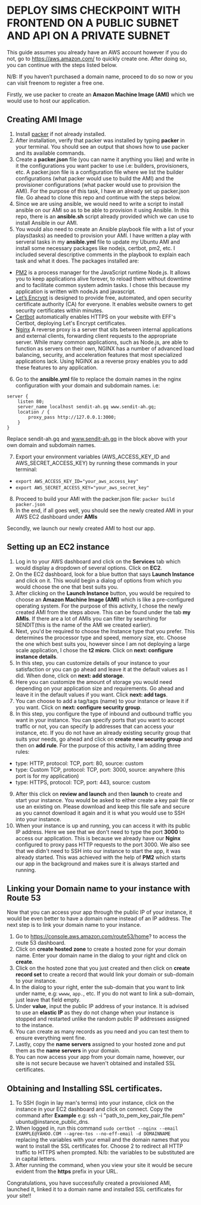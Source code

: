# DEPLOY SIMS CHECKPOINT WITH FRONTEND ON A PUBLIC SUBNET AND API ON A PRIVATE SUBNET

This guide assumes you already have an AWS account however if you do not, go to https://aws.amazon.com/ to quickly create one. After doing so, you can continue with the steps listed below.

N/B: If you haven’t purchased a domain name, proceed to do so now or you can visit freenom to register a free one.

Firstly, we use packer to create an **Amazon Machine Image (AMI)** which we would use to host our application.
## Creating AMI Image
1) Install [packer](https://packer.io/downloads.html) if not already installed.
2) After installation, verify that packer was installed by typing **packer** in your terminal. You should see an output that shows how to use packer and its available commands.
3) Create a **packer.json** file (you can name it anything you like) and write in it the configurations you want packer to use i.e: builders, provisioners, etc. A packer.json file is a configuration file where we list the builder configurations (what packer would use to build the AMI) and the provisioner configurations (what packer would use to provision the AMI). For the purpose of this task, I have an already set up packer.json file. Go ahead to clone this repo and continue with the steps below.
4) Since we are using ansible, we would need to write a script to install ansible on our AMI so as to be able to provision it using Ansible. In this repo, there is an **ansible.sh** script already provided which we can use to install Ansible in our AMI.
5) You would also need to create an Ansible playbook file with a list of your plays(tasks) as needed to provision your AMI. I have written a play with serveral tasks in my **ansible.yml** file to update my Ubuntu AMI and install some necessary packages like nodejs, certbot, pm2, etc. I included several descriptive comments in the playbook to explain each task and what it does.
The packages installed are:
- [PM2](https://www.npmjs.com/package/pm2) is a process manager for the JavaScript runtime Node.js. It allows you to keep applications alive forever, to reload them without downtime and to facilitate common system admin tasks. I chose this because my application is written with nodeJs and javascript.
- [Let’s Encrypt](https://letsencrypt.org/) is designed to provide free, automated, and open security certificate authority (CA) for everyone. It enables website owners to get security certificates within minutes.
- [Certbot](https://certbot.eff.org/) automatically enables HTTPS on your website with EFF's Certbot, deploying Let's Encrypt certificates.
- [Nginx](https://www.linode.com/docs/web-servers/nginx/use-nginx-reverse-proxy/) A reverse proxy is a server that sits between internal applications and external clients, forwarding client requests to the appropriate server. While many common applications, such as Node.js, are able to function as servers on their own, NGINX has a number of advanced load balancing, security, and acceleration features that most specialized applications lack. Using NGINX as a reverse proxy enables you to add these features to any application.
6) Go to the **ansible.yml** file to replace the domain names in the nginx configuration with your domain and subdomain names. i.e:
```
server {
    listen 80;
    server_name localhost sendit-ah.gq www.sendit-ah.gq;
    location / {
        proxy_pass http://127.0.0.1:3000;
    }
}
```
Replace sendit-ah.gq and www.sendit-ah.gq in the block above with your own domain and subdomain names.

7) Export your environment variables (AWS_ACCESS_KEY_ID and AWS_SECRET_ACCESS_KEY) by running these commands in your terminal: 
- `export AWS_ACCESS_KEY_ID="your_aws_access_key"`
- `export AWS_SECRET_ACCESS_KEY="your_aws_secret_key"`
8) Proceed to build your AMI with the packer.json file: `packer build packer.json`
9) In the end, if all goes well, you should see the newly created AMI in your AWS EC2 dashboard under **AMIs**

Secondly, we launch our newly created AMI to host our app.
## Setting up an EC2 instance
1) Log in to your AWS dashboard and click on the **Services** tab which would display a dropdown of several options. Click on **EC2**.
2) On the EC2 dashboard, look for a blue button that says **Launch Instance** and click on it. This would begin a dialog of options from which you would choose the one that best suits you.
3) After clicking on the **Launch Instance** button, you would be required to choose an **Amazon Machine Image (AMI)** which is like a pre-configured operating system. For the purpose of this activity, I chose the newly created AMI from the steps above. This can be found under the tab **my AMIs**. If there are a lot of AMIs you can filter by searching for SENDIT(this is the name of the AMI we created earlier).
4) Next, you'd be required to choose the Instance type that you prefer. This determines the processor type and speed, memory size, etc. Choose the one which best suits you, however since I am not deploying a large scale application, I chose the **t2 micro**. Click on **next: configure instance details**.
5) In this step, you can customize details of your instance to your satisfaction or you can go ahead and leave it at the default values as I did. When done, click on **next: add storage**.
6) Here you can customize the amount of storage you would need depending on your application size and requirements. Go ahead and leave it in the default values if you want. Click **next: add tags**.
7) You can choose to add a tag/tags (name) to your instance or leave it if you want. Click on **next: configure security group**.
8) In this step, you configure the type of inbound and outbound traffic you want in your instance. You can specify ports that you want to accept traffic or not, you can specify Ip addresses that can access your instance, etc. If you do not have an already existing security group that suits your needs, go ahead and click on **create new security group** and then on **add rule**. For the purpose of this activity, I am adding three rules:
- type: HTTP, protocol: TCP, port: 80, source: custom
- type: Custom TCP, protocol: TCP, port: 3000, source: anywhere (this port is for my application)
- type: HTTPS, protocol: TCP, port: 443, source: custom
9) After this click on **review and launch** and then **launch** to create and start your instance. You would be asked to either create a key pair file or use an existing on. Please download and keep this file safe and secure as you cannot download it again and it is what you would use to SSH into your instance.
10) When your instance is up and running, you can access it with its public IP address. Here we see that we don't need to type the port **3000** to access our application. This is because we already have our **Nginx** configured to proxy pass HTTP requests to the port 3000. We also see that we didn't need to SSH into our instance to start the app, it was already started. This was achieved with the help of **PM2** which starts our app in the background and makes sure it is always started and running. 

## Linking your Domain name to your instance with Route 53
Now that you can access your app through the public IP of your instance, it would be even better to have a domain name instead of an IP address. The next step is to link your domain name to your instance.
1) Go to https://console.aws.amazon.com/route53/home? to access the route 53 dashboard.
2) Click on **create hosted zone** to create a hosted zone for your domain name. Enter your domain name in the dialog to your right and click on **create**.
3) Click on the hosted zone that you just created and then click on **create record set** to create a record that would link your domain or sub-domain to your instance.
4) In the dialog to your right, enter the sub-domain that you want to link under name, e.g: `wwww`, `app.`, etc. If you do not want to link a sub-domain, just leave that field empty.
5) Under **value**, input the public IP address of your instance. It is advised to use an **elastic IP** as they do not change when your instance is stopped and restarted unlike the random public IP addresses assigned to the instance.
6) You can create as many records as you need and you can test them to ensure everything went fine.
7) Lastly, copy the **name servers** assigned to your hosted zone and put them as the **name servers** in your domain.
8) You can now access your app from your domain name, however, our site is not secure because we haven't obtained and installed SSL certificates.

## Obtaining and Installing SSL certificates.
1) To SSH (login in lay man's terms) into your instance, click on the instance in your EC2 dashboard and click on connect. Copy the command after **Example** e.g: ssh -i "path_to_pem_key_pair_file.pem" ubuntu@instance_public_dns.
2) When logged in, run this command `sudo certbot --nginx --email EXAMPLE@YAHOO.COM --agree-tos --no-eff-email -d DOMAINNAME` replacing the variables with your email and the domain names that you want to install the SSL certificates for. Choose 2 to redirect all HTTP traffic to HTTPS when prompted. N/b: the variables to be substituted are in capital letters.
3) After running the command, when you view your site it would be secure evident from the **https** prefix in your URL.

Congratulations, you have successfully created a provisioned AMI, launched it, linked it to a domain name and installed SSL certificates for your site!!




